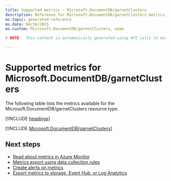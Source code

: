 ```yaml
---
title: Supported metrics - Microsoft.DocumentDB/garnetClusters
description: Reference for Microsoft.DocumentDB/garnetClusters metrics in Azure Monitor.
ms.topic: generated-reference
ms.date: 04/16/2025
ms.custom: Microsoft.DocumentDB/garnetClusters, naam

# NOTE:  This content is automatically generated using API calls to Azure. Any edits made on these files will be overwritten in the next run of the script. 

---
```


  
# Supported metrics for Microsoft.DocumentDB/garnetClusters
  
The following table lists the metrics available for the Microsoft.DocumentDB/garnetClusters resource type.  
  
  
[!INCLUDE [headings](~/reusable-content/ce-skilling/azure/includes/azure-monitor/reference/metrics/metrics-headings.md)]  
  
 

[!INCLUDE [Microsoft.DocumentDB/garnetClusters](~/reusable-content/ce-skilling/azure/includes/azure-monitor/reference/metrics/microsoft-documentdb-garnetclusters-metrics-include.md)]  



## Next steps

- [Read about metrics in Azure Monitor](/azure/azure-monitor/data-platform)
- [Metrics export using data collection rules](/azure/azure-monitor/essentials/data-collection-metrics)
- [Create alerts on metrics](/azure/azure-monitor/alerts/alerts-overview)
- [Export metrics to storage, Event Hub, or Log Analytics](/azure/azure-monitor/essentials/platform-logs-overview)
